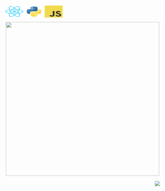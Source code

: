 <div style="display: inline_block"><br>
  <img align="center" alt="icon-react-native" height="40" width="60" src="https://raw.githubusercontent.com/devicons/devicon/master/icons/react/react-original.svg">
  <img align="center" alt="icon-python" height="40" width="60" src="https://raw.githubusercontent.com/devicons/devicon/master/icons/python/python-original.svg">
  <img align="center" alt="icon-javascript" height="40" width="60" src="https://raw.githubusercontent.com/devicons/devicon/master/icons/javascript/javascript-original.svg">
</div>

<p align="center">
  <img  width="500" height="500" src="https://user-images.githubusercontent.com/108297008/205271053-fe33f40d-55ef-4e53-b2d0-93e35edd459e.png">
</p>

<p align="right">
  <a href="https://www.linkedin.com/in/wallace-tavares-356897a5/" target="_blank">
    <img src="https://img.shields.io/badge/-LinkedIn-%230077B5?style=for-the-badge&logo=linkedin&logoColor=white" target="_blank">
  </a>
</p>







